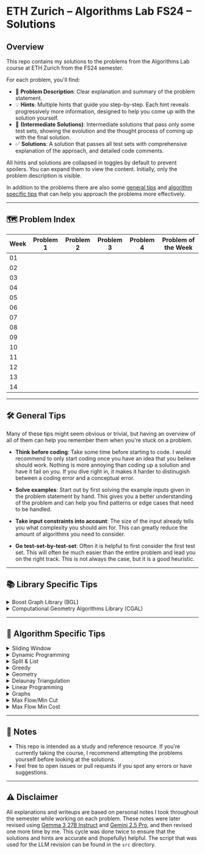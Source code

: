 # ETH Zurich – Algorithms Lab FS24 – Solutions

## Overview

This repo contains my solutions to the problems from the Algorithms Lab course at ETH Zurich from the FS24 semester.

For each problem, you'll find:

- 🧠 **Problem Description**: Clear explanation and summary of the problem statement.
- 💡 **Hints**: Multiple hints that guide you step-by-step. Each hint reveals progressively more information, designed to help you come up with the solution yourself.
- 🔄 **(Intermediate Solutions)**: Intermediate solutions that pass only some test sets, showing the evolution and the thought process of coming up with the final solution.
- ✅ **Solutions**: A solution that passes all test sets with comprehensive explanation of the approach, and detailed code comments.

All hints and solutions are collapsed in toggles by default to prevent spoilers. You can expand them to view the content. Initially, only the problem description is visible.

In addition to the problems there are also some [general tips](#-general-tips) and [algorithm specific tips](#-algorithm-specific-tips) that can help you approach the problems more effectively.

---

## 🗺️ Problem Index

| Week  | Problem 1 | Problem 2 | Problem 3 | Problem 4 | Problem of the Week |
|-------|-----------|-----------|-----------|-----------|---------------------|
| 01    |           |           |           |           |                     |
| 02    |           |           |           |           |                     |
| 03    |           |           |           |           |                     |
| 04    |           |           |           |           |                     |
| 05    |           |           |           |           |                     |
| 06    |           |           |           |           |                     |
| 07    |           |           |           |           |                     |
| 08    |           |           |           |           |                     |
| 09    |           |           |           |           |                     |
| 10    |           |           |           |           |                     |
| 11    |           |           |           |           |                     |
| 12    |           |           |           |           |                     |
| 13    |           |           |           |           |                     |
| 14    |           |           |           |           |                     |

---

## 🛠️ General Tips

Many of these tips might seem obvious or trivial, but having an overview of all of them can help you remember them when you're stuck on a problem.

- **Think before coding**: Take some time before starting to code. I would recommend to only start coding once you have an idea that you believe should work. Nothing is more annoying than coding up a solution and have it fail on you. If you dive right in, it makes it harder to distinugish between a coding error and a conceptual error.

- **Solve examples**: Start out by first solving the example inputs given in the problem statement by hand. This gives you a better understanding of the problem and can help you find patterns or edge cases that need to be handled.

- **Take input constraints into account**: The size of the input already tells you what complexity you should aim for. This can greatly reduce the amount of algorithms you need to consider.

- **Go test-set-by-test-set**: Often it is helpful to first consider the first test set. This will often be much easier than the entire problem and lead you on the right track. This is not always the case, but it is a good heuristic.
---

## 📚 Library Specific Tips

<details>

<summary>Boost Graph Library (BGL)</summary>

- Boost can be very rough at first. Don't feel bad if you need to look at the solution for the actual code. Finding the correct algorithm/approach will be more important in the long run.

</details>

<details>

<summary>Computational Geometry Algorithms Library (CGAL)</summary>

- 

</details>

---

## 🧩 Algorithm Specific Tips

<details>

<summary>Sliding Window</summary>

- 

</details>

<details>

<summary>Dynamic Programming</summary>

- Begin by trying to formulate the recurrence relation. If you don't have it, there is no point in coding.

</details>

<details>

<summary>Split & List</summary>

</details>

<details>

<summary>Greedy</summary>

</details>

<details>

<summary>Geometry</summary>

</details>

<details>

<summary>Delaunay Triangulation</summary>

</details>

<details>

<summary>Linear Programming</summary>

- If the problem asks you to "*round to the nearest integer*", it is probably a linear programming problem. This is a very ad-hoc tip, but you would be surprised how often this is the case.

</details>

<details>

<summary>Graphs</summary>

</details>

<details>

<summary>Max Flow/Min Cut</summary>

</details>

<details>

<summary>Max Flow Min Cost</summary>

</details>

---

## 📝 Notes

- This repo is intended as a study and reference resource. If you're currently taking the course, I recommend attempting the problems yourself before looking at the solutions.
- Feel free to open issues or pull requests if you spot any errors or have suggestions.

---

## ⚠️ Disclaimer

All explanations and writeups are based on personal notes I took throughout the semester while working on each problem. These notes were later revised using [Gemma 3 27B Instruct](https://huggingface.co/google/gemma-3-27b-it) and [Gemini 2.5 Pro](https://deepmind.google/models/gemini/pro/), and then revised one more time by me. This cycle was done twice to ensure that the solutions and hints are accurate and (hopefully) helpful. The script that was used for the LLM revision can be found in the `src` directory.